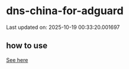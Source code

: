 # dns-china-for-adguard

Last updated on: 2025-10-19 00:33:20.001697

## how to use

[See here](https://github.com/AdguardTeam/AdGuardHome/wiki/Configuration#upstreams-from-file)